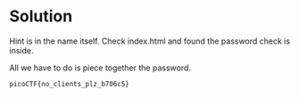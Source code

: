 # Solution

Hint is in the name itself. Check index.html and found the password check is inside.

All we have to do is piece together the password.

```
picoCTF{no_clients_plz_b706c5}
```